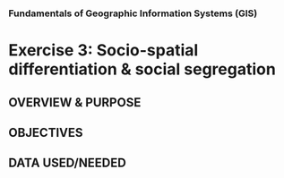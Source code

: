 ### Fundamentals of Geographic Information Systems (GIS)

# Exercise 3: Socio-spatial differentiation & social segregation

## OVERVIEW & PURPOSE

## OBJECTIVES

## DATA USED/NEEDED


<!--stackedit_data:
eyJoaXN0b3J5IjpbLTEyNDI4MzYwMTFdfQ==
-->